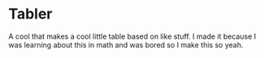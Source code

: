 # Tabler

A cool that makes a cool little table based on like stuff. I made it because I was learning about this in math and was bored so I make this so yeah.